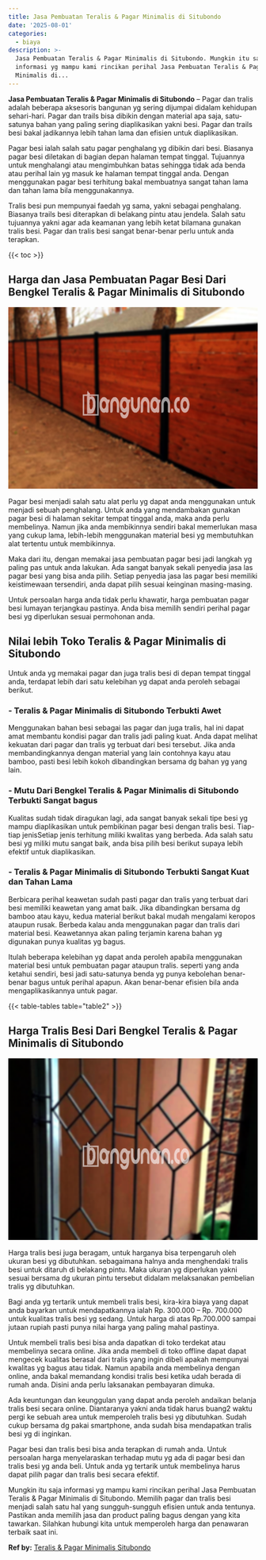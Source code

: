 ```yaml
---
title: Jasa Pembuatan Teralis & Pagar Minimalis di Situbondo
date: '2025-08-01'
categories:
  - biaya
description: >-
  Jasa Pembuatan Teralis & Pagar Minimalis di Situbondo. Mungkin itu saja
  informasi yg mampu kami rincikan perihal Jasa Pembuatan Teralis & Pagar
  Minimalis di...
---
```


**Jasa Pembuatan Teralis & Pagar Minimalis di Situbondo** – Pagar dan tralis adalah beberapa aksesoris bangunan yg sering dijumpai didalam kehidupan sehari-hari. Pagar dan trails bisa dibikin dengan material apa saja, satu-satunya bahan yang paling sering diaplikasikan yakni besi. Pagar dan trails besi bakal jadikannya lebih tahan lama dan efisien untuk diaplikasikan.

Pagar besi ialah salah satu pagar penghalang yg dibikin dari besi. Biasanya pagar besi diletakan di bagian depan halaman tempat tinggal. Tujuannya untuk menghalangi atau mengimbuhkan batas sehingga tidak ada benda atau perihal lain yg masuk ke halaman tempat tinggal anda. Dengan menggunakan pagar besi terhitung bakal membuatnya sangat tahan lama dan tahan lama bila menggunakannya.

Tralis besi pun mempunyai faedah yg sama, yakni sebagai penghalang. Biasanya trails besi diterapkan di belakang pintu atau jendela. Salah satu tujuannya yakni agar ada keamanan yang lebih ketat bilamana gunakan tralis besi. Pagar dan tralis besi sangat benar-benar perlu untuk anda terapkan.

{{< toc >}}

## Harga dan Jasa Pembuatan Pagar Besi Dari Bengkel Teralis & Pagar Minimalis di Situbondo

![Jasa Pembuatan Teralis & Pagar Minimalis di Situbondo](/images/pagar-minimalis-murah-26.png)

Pagar besi menjadi salah satu alat perlu yg dapat anda menggunakan untuk menjadi sebuah penghalang. Untuk anda yang mendambakan gunakan pagar besi di halaman sekitar tempat tinggal anda, maka anda perlu membelinya. Namun jika anda membikinnya sendiri bakal memerlukan masa yang cukup lama, lebih-lebih menggunakan material besi yg membutuhkan alat tertentu untuk membikinnya.

Maka dari itu, dengan memakai jasa pembuatan pagar besi jadi langkah yg paling pas untuk anda lakukan. Ada sangat banyak sekali penyedia jasa las pagar besi yang bisa anda pilih. Setiap penyedia jasa las pagar besi memiliki keistimewaan tersendiri, anda dapat pilih sesuai keinginan masing-masing.

Untuk persoalan harga anda tidak perlu khawatir, harga pembuatan pagar besi lumayan terjangkau pastinya. Anda bisa memilih sendiri perihal pagar besi yg diperlukan sesuai permohonan anda.

## Nilai lebih Toko Teralis & Pagar Minimalis di Situbondo

Untuk anda yg memakai pagar dan juga tralis besi di depan tempat tinggal anda, terdapat lebih dari satu kelebihan yg dapat anda peroleh sebagai berikut.

### \- Teralis & Pagar Minimalis di Situbondo Terbukti Awet

Menggunakan bahan besi sebagai las pagar dan juga tralis, hal ini dapat amat membantu kondisi pagar dan tralis jadi paling kuat. Anda dapat melihat kekuatan dari pagar dan tralis yg terbuat dari besi tersebut. Jika anda membandingkannya dengan material yang lain contohnya kayu atau bamboo, pasti besi lebih kokoh dibandingkan bersama dg bahan yg yang lain.

### \- Mutu Dari Bengkel Teralis & Pagar Minimalis di Situbondo Terbukti Sangat bagus

Kualitas sudah tidak diragukan lagi, ada sangat banyak sekali tipe besi yg mampu diaplikasikan untuk pembikinan pagar besi dengan tralis besi. Tiap-tiap jenisSetiap jenis terhitung miliki kwalitas yang berbeda. Ada salah satu besi yg miliki mutu sangat baik, anda bisa pilih besi berikut supaya lebih efektif untuk diaplikasikan.

### \- Teralis & Pagar Minimalis di Situbondo Terbukti Sangat Kuat dan Tahan Lama

Berbicara perihal keawetan sudah pasti pagar dan tralis yang terbuat dari besi memiliki keawetan yang amat baik. Jika dibandingkan bersama dg bamboo atau kayu, kedua material berikut bakal mudah mengalami keropos ataupun rusak. Berbeda kalau anda menggunakan pagar dan tralis dari material besi. Keawetannya akan paling terjamin karena bahan yg digunakan punya kualitas yg bagus.

Itulah beberapa kelebihan yg dapat anda peroleh apabila menggunakan material besi untuk pembuatan pagar ataupun tralis. seperti yang anda ketahui sendiri, besi jadi satu-satunya benda yg punya kebolehan benar-benar bagus untuk perihal apapun. Akan benar-benar efisien bila anda mengaplikasikannya untuk pagar.

{{< table-tables table="table2" >}}

## Harga Tralis Besi Dari Bengkel Teralis & Pagar Minimalis di Situbondo

![Jasa Pembuatan Teralis & Pagar Minimalis di Situbondo](/images/teralis-minimalis-murah-42.png)

Harga tralis besi juga beragam, untuk harganya bisa terpengaruh oleh ukuran besi yg dibutuhkan. sebagaimana halnya anda menghendaki tralis besi untuk ditaruh di belakang pintu. Maka ukuran yg diperlukan yakni sesuai bersama dg ukuran pintu tersebut didalam melaksanakan pembelian tralis yg dibutuhkan.

Bagi anda yg tertarik untuk membeli tralis besi, kira-kira biaya yang dapat anda bayarkan untuk mendapatkannya ialah Rp. 300.000 – Rp. 700.000 untuk kualitas tralis besi yg sedang. Untuk harga di atas Rp.700.000 sampai jutaan rupiah pasti punya nilai harga yang paling mahal pastinya.

Untuk membeli tralis besi bisa anda dapatkan di toko terdekat atau membelinya secara online. Jika anda membeli di toko offline dapat dapat mengecek kualitas berasal dari tralis yang ingin dibeli apakah mempunyai kwalitas yg bagus atau tidak. Namun apabila anda membelinya dengan online, anda bakal memandang kondisi tralis besi ketika udah berada di rumah anda. Disini anda perlu laksanakan pembayaran dimuka.

Ada keuntungan dan keunggulan yang dapat anda peroleh andaikan belanja tralis besi secara online. Diantaranya yakni anda tidak harus buang2 waktu pergi ke sebuah area untuk memperoleh tralis besi yg dibutuhkan. Sudah cukup bersama dg pakai smartphone, anda sudah bisa mendapatkan tralis besi yg di inginkan.

Pagar besi dan tralis besi bisa anda terapkan di rumah anda. Untuk persoalan harga menyelaraskan terhadap mutu yg ada di pagar besi dan tralis besi yg anda beli. Untuk anda yg tertarik untuk membelinya harus dapat pilih pagar dan tralis besi secara efektif.

Mungkin itu saja informasi yg mampu kami rincikan perihal Jasa Pembuatan Teralis & Pagar Minimalis di Situbondo. Memilih pagar dan tralis besi menjadi salah satu hal yang sungguh-sungguh efisien untuk anda tentunya. Pastikan anda memilih jasa dan product paling bagus dengan yang kita tawarkan. Silahkan hubungi kita untuk memperoleh harga dan penawaran terbaik saat ini.

**Ref by:** [Teralis & Pagar Minimalis Situbondo](https://id.wikipedia.org/wiki/Teralis)
